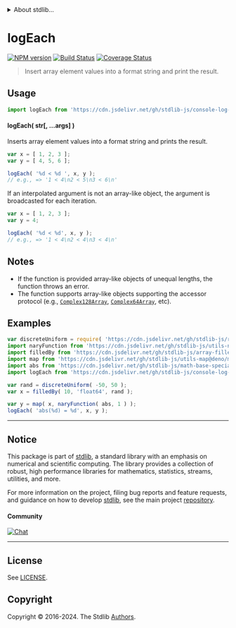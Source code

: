 <!--

@license Apache-2.0

Copyright (c) 2022 The Stdlib Authors.

Licensed under the Apache License, Version 2.0 (the "License");
you may not use this file except in compliance with the License.
You may obtain a copy of the License at

   http://www.apache.org/licenses/LICENSE-2.0

Unless required by applicable law or agreed to in writing, software
distributed under the License is distributed on an "AS IS" BASIS,
WITHOUT WARRANTIES OR CONDITIONS OF ANY KIND, either express or implied.
See the License for the specific language governing permissions and
limitations under the License.

-->


<details>
  <summary>
    About stdlib...
  </summary>
  <p>We believe in a future in which the web is a preferred environment for numerical computation. To help realize this future, we've built stdlib. stdlib is a standard library, with an emphasis on numerical and scientific computation, written in JavaScript (and C) for execution in browsers and in Node.js.</p>
  <p>The library is fully decomposable, being architected in such a way that you can swap out and mix and match APIs and functionality to cater to your exact preferences and use cases.</p>
  <p>When you use stdlib, you can be absolutely certain that you are using the most thorough, rigorous, well-written, studied, documented, tested, measured, and high-quality code out there.</p>
  <p>To join us in bringing numerical computing to the web, get started by checking us out on <a href="https://github.com/stdlib-js/stdlib">GitHub</a>, and please consider <a href="https://opencollective.com/stdlib">financially supporting stdlib</a>. We greatly appreciate your continued support!</p>
</details>

# logEach

[![NPM version][npm-image]][npm-url] [![Build Status][test-image]][test-url] [![Coverage Status][coverage-image]][coverage-url] <!-- [![dependencies][dependencies-image]][dependencies-url] -->

> Insert array element values into a format string and print the result.

<!-- Section to include introductory text. Make sure to keep an empty line after the intro `section` element and another before the `/section` close. -->

<section class="intro">

</section>

<!-- /.intro -->

<!-- Package usage documentation. -->



<section class="usage">

## Usage

```javascript
import logEach from 'https://cdn.jsdelivr.net/gh/stdlib-js/console-log-each@deno/mod.js';
```

#### logEach( str\[, ...args] )

Inserts array element values into a format string and prints the result.

```javascript
var x = [ 1, 2, 3 ];
var y = [ 4, 5, 6 ];

logEach( '%d < %d ', x, y );
// e.g., => '1 < 4\n2 < 5\n3 < 6\n'
```

If an interpolated argument is not an array-like object, the argument is broadcasted for each iteration.

```javascript
var x = [ 1, 2, 3 ];
var y = 4;

logEach( '%d < %d', x, y );
// e.g., => '1 < 4\n2 < 4\n3 < 4\n'
```

</section>

<!-- /.usage -->

<!-- Package usage notes. Make sure to keep an empty line after the `section` element and another before the `/section` close. -->

<section class="notes">

## Notes

-   If the function is provided array-like objects of unequal lengths, the function throws an error.
-   The function supports array-like objects supporting the accessor protocol (e.g., [`Complex128Array`][@stdlib/array/complex128], [`Complex64Array`][@stdlib/array/complex64], etc).

</section>

<!-- /.notes -->

<!-- Package usage examples. -->

<section class="examples">

## Examples

<!-- eslint no-undef: "error" -->

```javascript
var discreteUniform = require( 'https://cdn.jsdelivr.net/gh/stdlib-js/random-base-discrete-uniform' ).factory;
import naryFunction from 'https://cdn.jsdelivr.net/gh/stdlib-js/utils-nary-function@deno/mod.js';
import filledBy from 'https://cdn.jsdelivr.net/gh/stdlib-js/array-filled-by@deno/mod.js';
import map from 'https://cdn.jsdelivr.net/gh/stdlib-js/utils-map@deno/mod.js';
import abs from 'https://cdn.jsdelivr.net/gh/stdlib-js/math-base-special-abs@deno/mod.js';
import logEach from 'https://cdn.jsdelivr.net/gh/stdlib-js/console-log-each@deno/mod.js';

var rand = discreteUniform( -50, 50 );
var x = filledBy( 10, 'float64', rand );

var y = map( x, naryFunction( abs, 1 ) );
logEach( 'abs(%d) = %d', x, y );
```

</section>

<!-- /.examples -->

<!-- Section to include cited references. If references are included, add a horizontal rule *before* the section. Make sure to keep an empty line after the `section` element and another before the `/section` close. -->

<section class="references">

</section>

<!-- /.references -->

<!-- Section for related `stdlib` packages. Do not manually edit this section, as it is automatically populated. -->

<section class="related">

</section>

<!-- /.related -->

<!-- Section for all links. Make sure to keep an empty line after the `section` element and another before the `/section` close. -->


<section class="main-repo" >

* * *

## Notice

This package is part of [stdlib][stdlib], a standard library with an emphasis on numerical and scientific computing. The library provides a collection of robust, high performance libraries for mathematics, statistics, streams, utilities, and more.

For more information on the project, filing bug reports and feature requests, and guidance on how to develop [stdlib][stdlib], see the main project [repository][stdlib].

#### Community

[![Chat][chat-image]][chat-url]

---

## License

See [LICENSE][stdlib-license].


## Copyright

Copyright &copy; 2016-2024. The Stdlib [Authors][stdlib-authors].

</section>

<!-- /.stdlib -->

<!-- Section for all links. Make sure to keep an empty line after the `section` element and another before the `/section` close. -->

<section class="links">

[npm-image]: http://img.shields.io/npm/v/@stdlib/console-log-each.svg
[npm-url]: https://npmjs.org/package/@stdlib/console-log-each

[test-image]: https://github.com/stdlib-js/console-log-each/actions/workflows/test.yml/badge.svg?branch=v0.2.0
[test-url]: https://github.com/stdlib-js/console-log-each/actions/workflows/test.yml?query=branch:v0.2.0

[coverage-image]: https://img.shields.io/codecov/c/github/stdlib-js/console-log-each/main.svg
[coverage-url]: https://codecov.io/github/stdlib-js/console-log-each?branch=main

<!--

[dependencies-image]: https://img.shields.io/david/stdlib-js/console-log-each.svg
[dependencies-url]: https://david-dm.org/stdlib-js/console-log-each/main

-->

[chat-image]: https://img.shields.io/gitter/room/stdlib-js/stdlib.svg
[chat-url]: https://app.gitter.im/#/room/#stdlib-js_stdlib:gitter.im

[stdlib]: https://github.com/stdlib-js/stdlib

[stdlib-authors]: https://github.com/stdlib-js/stdlib/graphs/contributors

[umd]: https://github.com/umdjs/umd
[es-module]: https://developer.mozilla.org/en-US/docs/Web/JavaScript/Guide/Modules

[deno-url]: https://github.com/stdlib-js/console-log-each/tree/deno
[deno-readme]: https://github.com/stdlib-js/console-log-each/blob/deno/README.md
[umd-url]: https://github.com/stdlib-js/console-log-each/tree/umd
[umd-readme]: https://github.com/stdlib-js/console-log-each/blob/umd/README.md
[esm-url]: https://github.com/stdlib-js/console-log-each/tree/esm
[esm-readme]: https://github.com/stdlib-js/console-log-each/blob/esm/README.md
[branches-url]: https://github.com/stdlib-js/console-log-each/blob/main/branches.md

[stdlib-license]: https://raw.githubusercontent.com/stdlib-js/console-log-each/main/LICENSE

[@stdlib/array/complex128]: https://github.com/stdlib-js/array-complex128/tree/deno

[@stdlib/array/complex64]: https://github.com/stdlib-js/array-complex64/tree/deno

</section>

<!-- /.links -->
